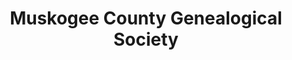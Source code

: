 ---
layout: repo
title: "Muskogee County Genealogical Society"
id: 24489
permalink: repos/24489/
---